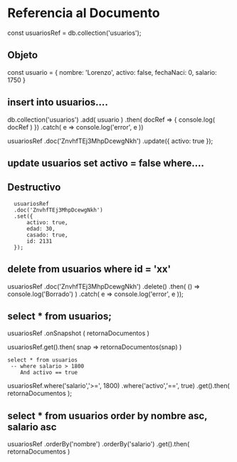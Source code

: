# Referencia al Documento
const usuariosRef = db.collection('usuarios');

## Objeto
const usuario = {
    nombre: 'Lorenzo',
    activo: false,
    fechaNaci: 0,
    salario: 1750
}


## insert into usuarios....

db.collection('usuarios')
    .add( usuario )
    .then( docRef => {
        console.log( docRef )
    })
    .catch( e => console.log('error', e ))


usuariosRef
      .doc('ZnvhfTEj3MhpDcewgNkh')
      .update({
          activo: true
      });

## update usuarios set activo = false where.... 

## Destructivo
      usuariosRef
      .doc('ZnvhfTEj3MhpDcewgNkh')
      .set({
          activo: true,
          edad: 30,
          casado: true,
          id: 2131
      });

## delete from usuarios where id = 'xx'
usuariosRef
      .doc('ZnvhfTEj3MhpDcewgNkh')
      .delete()
      .then( () => console.log('Borrado') )
      .catch( e => console.log('error', e ));


## select * from usuarios;
 usuariosRef
         .onSnapshot ( retornaDocumentos )

 usuariosRef.get().then( snap => retornaDocumentos(snap) )


    select * from usuarios
     -- where salario > 1800 
        And activo == true 
        

usuariosRef.where('salario','>=', 1800)
           .where('activo','==', true)
      .get().then( retornaDocumentos );

 ## select * from usuarios order by nombre asc, salario asc
usuariosRef
     .orderBy('nombre')
     .orderBy('salario')
     .get().then( retornaDocumentos )
